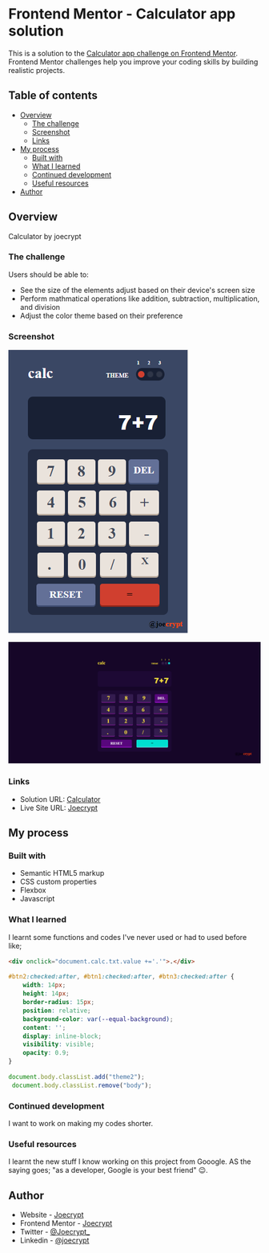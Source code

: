 # Frontend Mentor - Calculator app solution

This is a solution to the [Calculator app challenge on Frontend Mentor](https://www.frontendmentor.io/challenges/calculator-app-9lteq5N29). Frontend Mentor challenges help you improve your coding skills by building realistic projects. 

## Table of contents

- [Overview](#overview)
  - [The challenge](#the-challenge)
  - [Screenshot](#screenshot)
  - [Links](#links)
- [My process](#my-process)
  - [Built with](#built-with)
  - [What I learned](#what-i-learned)
  - [Continued development](#continued-development)
  - [Useful resources](#useful-resources)
- [Author](#author)


## Overview

Calculator by joecrypt

### The challenge

Users should be able to:

- See the size of the elements adjust based on their device's screen size
- Perform mathmatical operations like addition, subtraction, multiplication, and division
- Adjust the color theme based on their preference

### Screenshot

![](/images/theme1.png)

![](/images/theme3.png)

### Links

- Solution URL: [Calculator](https://github.com/joe801/calculator)
- Live Site URL: [Joecrypt](https://www.joecrypt.tk/project3/index.html)

## My process

### Built with

- Semantic HTML5 markup
- CSS custom properties
- Flexbox
- Javascript

### What I learned

I learnt some functions and codes I've never used or had to used before like;

```html
<div onclick="document.calc.txt.value +='.'">.</div>
```
```css
#btn2:checked:after, #btn1:checked:after, #btn3:checked:after {
    width: 14px;
    height: 14px;
    border-radius: 15px; 
    position: relative;
    background-color: var(--equal-background);
    content: '';
    display: inline-block;
    visibility: visible;
    opacity: 0.9;
}
```
```js
document.body.classList.add("theme2");
 document.body.classList.remove("body");
```

### Continued development

I want to work on making my codes shorter.

### Useful resources

I learnt the new stuff I know working on this project from Gooogle. AS the saying goes; "as a developer, Google is your best friend" 😉.

## Author

- Website - [Joecrypt](https://www.joecrypt.tk)
- Frontend Mentor - [Joecrypt](https://www.frontendmentor.io/profile/joe801)
- Twitter - [@Joecrypt_](https://www.twitter.com/Joecrypt_)
- Linkedin - [@joecrypt](https://wwww.linkedin.com/in/joecrypt)

